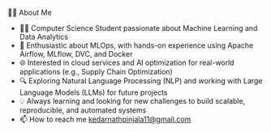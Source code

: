 👨‍💻 About Me
- 🧑‍🎓 Computer Science Student passionate about Machine Learning and Data Analytics
- 🤖 Enthusiastic about MLOps, with hands-on experience using Apache Airflow, MLflow, DVC, and Docker
- 🌐 Interested in cloud services and AI optimization for real-world applications (e.g., Supply Chain Optimization)
- 🔍 Exploring Natural Language Processing (NLP) and working with Large Language Models (LLMs) for future projects
- 💡 Always learning and looking for new challenges to build scalable, reproducible, and automated systems
- 📫 How to reach me kedarnathpinjala11@gmail.com

<!---
Kedarnath7/Kedarnath7 is a ✨ special ✨ repository because its `README.md` (this file) appears on your GitHub profile.
You can click the Preview link to take a look at your changes.
--->
